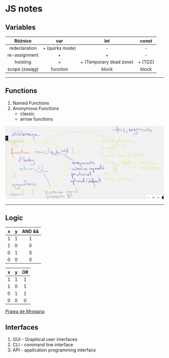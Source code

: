 # JS notes

## Variables

Różnice |       var       | let | const
:---: |:---------------:| :---: | :---:
redeclaration | + (quirks mode) | - | -
re-assignment |        +        | + | - 
hoisting |        +        | + (Temporary dead zone) | + (TDZ)
scope (zasięg) |    function     | block | block

---
## Functions

1. Named Functions
2. Anonymous Functions
    - classic
    - arrow functions

![functions.png](src%2Ffunctions.png)

---
## Logic
x | y| AND &&
:---: | :---: | :---:
1|1|1
1|0|0
0|1|0
0|0|0

x | y| OR 
:---: | :---: | :---:
1|1|1
1|0|1
0|1|1
0|0|0

[Prawa de Mrogana](https://pl.wikipedia.org/wiki/Prawa_De_Morgana)

## Interfaces

1. GUI - Graphical user interfaces 
2. CLI - command line interface
3. API - application programming interface